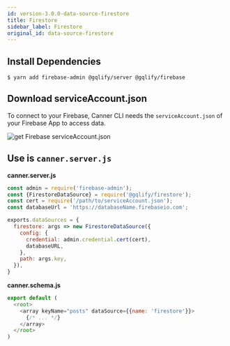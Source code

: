 ```yaml
---
id: version-3.0.0-data-source-firestore
title: Firestore
sidebar_label: Firestore
original_id: data-source-firestore
---
```


## Install Dependencies

```shell
$ yarn add firebase-admin @gqlify/server @gqlify/firebase
```

## Download serviceAccount.json
To connect to your Firebase, Canner CLI needs the `serviceAccount.json` of your Firebase App to access data.

![get Firebase serviceAccount.json](assets/firebasesdk.gif)

## Use is `canner.server.js`

**canner.server.js**
```js
const admin = require('firebase-admin');
const {FirestoreDataSource} = require('@gqlify/firestore');
const cert = require('/path/to/serviceAccount.json');
const databaseUrl = 'https://databaseName.firebaseio.com';

exports.dataSources = {
  firestore: args => new FirestoreDataSource({
    config: {
      credential: admin.credential.cert(cert),
      databaseURL,
    },
    path: args.key,
  }),
}
```

**canner.schema.js**
```js
export default (
  <root>
    <array keyName="posts" dataSource={{name: 'firestore'}}>
      {/* ... */}
    </array>
  </root>
)
```
<!-- WIP
## Use is `canner.cloud.js`

`canner.cloud.js` is used for Canner Cloud version. It supports sandbox feature, so you have to set the different dataSources in different environments.

**canner.server.js**
```js
const admin = require('firebase-admin');
const {FirestoreDataSource} = require('@gqlify/firestore');

const cert = require('/path/to/serviceAccount.json');
const databaseUrl = 'https://databaseName.firebaseio.com';

exports.dataSources = {
  // default env
  default: {
    firestore: args => new FirestoreDataSource({
      config: {
        credential: admin.credential.cert(cert),
        databaseURL,
      },
      path: args.key,
    }),
  }
}
```

**canner.schema.js**
```js
export default (
  <root>
    <array keyName="posts" dataSource={{name: 'firestore'}}>
      {/* ... */}
    </array>
  </root>
)
``` -->